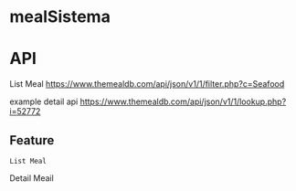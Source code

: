 # mealSistema

# API

List Meal
https://www.themealdb.com/api/json/v1/1/filter.php?c=Seafood

example detail api
https://www.themealdb.com/api/json/v1/1/lookup.php?i=52772


## Feature
	List Meal
  Detail Meail


	
	


